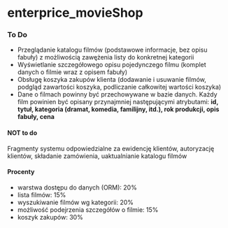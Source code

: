 # enterprice_movieShop

### To Do
- Przeglądanie katalogu filmów (podstawowe informacje, bez opisu fabuły)
z możliwością zawężenia listy do konkretnej kategorii
- Wyświetlanie szczegółowego opisu pojedynczego filmu (komplet danych o filmie
wraz z opisem fabuły)
- Obsługę koszyka zakupów klienta (dodawanie i usuwanie filmów, podgląd zawartości
koszyka, podliczanie całkowitej wartości koszyka)
- Dane o filmach powinny być przechowywane w bazie danych. Każdy film powinien być
opisany przynajmniej następującymi atrybutami: **id, tytuł, kategoria (dramat, komedia,
familijny, itd.), rok produkcji, opis fabuły, cena**

#### **NOT** to do 
Fragmenty systemu odpowiedzialne za ewidencję klientów,
autoryzację klientów, składanie zamówienia, uaktualnianie katalogu filmów

#### Procenty
- warstwa dostępu do danych (ORM): 20%
- lista filmów: 15%
- wyszukiwanie filmów wg kategorii: 20%
- możliwość podejrzenia szczegółów o filmie: 15%
- koszyk zakupów: 30%
